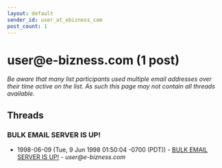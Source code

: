 ```yaml
---
layout: default
sender_id: user_at_ebizness_com
post_count: 1
---
```


# user<span>@</span>e-bizness.com (1 post)

_Be aware that many list participants used multiple email addresses over their time active on the list. As such this page may not contain all threads available._

## Threads

### BULK EMAIL SERVER IS UP!
+ 1998-06-09 (Tue, 9 Jun 1998 01:50:04 -0700 (PDT)) - [BULK EMAIL SERVER IS UP!](/archive/1998/06/657bf9cc2519734acc13742fd280ac15c7340376fa81fc5e7f7235e78ae9acb3) - _user@e-bizness.com_

